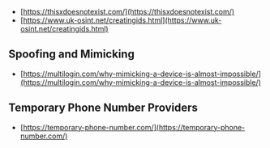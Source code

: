 * [https://thisxdoesnotexist.com/](https://thisxdoesnotexist.com/)
* [https://www.uk-osint.net/creatingids.html](https://www.uk-osint.net/creatingids.html)

## Spoofing and Mimicking
* [https://multilogin.com/why-mimicking-a-device-is-almost-impossible/](https://multilogin.com/why-mimicking-a-device-is-almost-impossible/)

## Temporary Phone Number Providers
* [https://temporary-phone-number.com/](https://temporary-phone-number.com/)